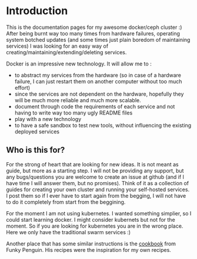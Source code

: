 # Introduction

This is the documentation pages for my awesome docker/ceph cluster :) 
After being burnt way too many times from hardware failures, operating system 
botched updates (and some times just plain boredom of maintaining services) I 
was looking for an easy way of creating/maintaining/extending/deleting services.

Docker is an impressive new technology. It will allow me to :

* to abstract my services from the hardware (so in case of a hardware
failure, I can just restart them on another computer without too much effort)
* since the services are not dependent on the hardware, hopefully they will be
much more reliable and much more scalable. 
* document through code the requirements of each service and not having to write
way too many ugly README files
* play with a new technology
* to have a safe sandbox to test new tools, without influencing the existing deployed services


## Who is this for?

For the strong of heart that are looking for new ideas. It is not meant as guide,
but more as a starting step. I will not be providing any support, but any bugs/questions you are welcome to create an issue at github (and if I have time I 
will answer them, but no promises). Think of it as a collection of guides for 
creating your own cluster and running your self-hosted services. I post them
so if I ever have to start again from the begging, I will not have to do it 
completely from start from the beggining.

For the moment I am not using kubernetes. I wanted something simplier, so I could 
start learning docker. I might consider kubernets but not for the moment. So if
you are looking for kubernetes you are in the wrong place. Here we only have 
the traditional swarm services :)

Another place that has some similar instructions is the 
[cookbook](https://geek-cookbook.funkypenguin.co.nz/)
from Funky Penguin. His recipes were the inspiration for my own recipes.